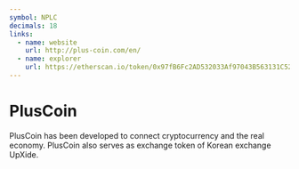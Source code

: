 ```yaml
---
symbol: NPLC
decimals: 18
links:
  - name: website
    url: http://plus-coin.com/en/
  - name: explorer
    url: https://etherscan.io/token/0x97fB6Fc2AD532033Af97043B563131C5204F8A35
---
```


# PlusCoin

PlusCoin has been developed to connect cryptocurrency and the real economy. PlusCoin also serves as exchange token of Korean exchange UpXide.
